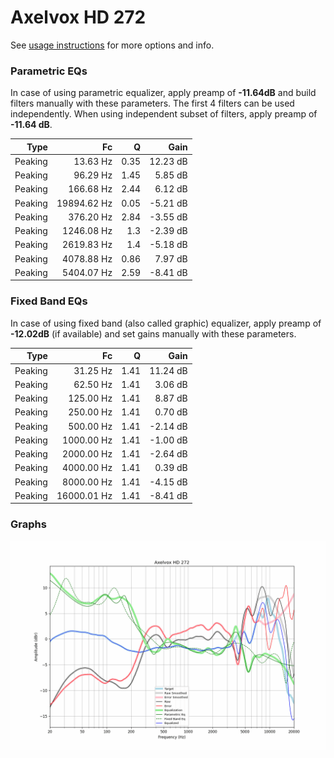 # Axelvox HD 272
See [usage instructions](https://github.com/jaakkopasanen/AutoEq#usage) for more options and info.

### Parametric EQs
In case of using parametric equalizer, apply preamp of **-11.64dB** and build filters manually
with these parameters. The first 4 filters can be used independently.
When using independent subset of filters, apply preamp of **-11.64 dB**.

| Type    | Fc          |    Q | Gain     |
|--------:|------------:|-----:|---------:|
| Peaking | 13.63 Hz    | 0.35 | 12.23 dB |
| Peaking | 96.29 Hz    | 1.45 | 5.85 dB  |
| Peaking | 166.68 Hz   | 2.44 | 6.12 dB  |
| Peaking | 19894.62 Hz | 0.05 | -5.21 dB |
| Peaking | 376.20 Hz   | 2.84 | -3.55 dB |
| Peaking | 1246.08 Hz  | 1.3  | -2.39 dB |
| Peaking | 2619.83 Hz  | 1.4  | -5.18 dB |
| Peaking | 4078.88 Hz  | 0.86 | 7.97 dB  |
| Peaking | 5404.07 Hz  | 2.59 | -8.41 dB |

### Fixed Band EQs
In case of using fixed band (also called graphic) equalizer, apply preamp of **-12.02dB**
(if available) and set gains manually with these parameters.

| Type    | Fc          |    Q | Gain     |
|--------:|------------:|-----:|---------:|
| Peaking | 31.25 Hz    | 1.41 | 11.24 dB |
| Peaking | 62.50 Hz    | 1.41 | 3.06 dB  |
| Peaking | 125.00 Hz   | 1.41 | 8.87 dB  |
| Peaking | 250.00 Hz   | 1.41 | 0.70 dB  |
| Peaking | 500.00 Hz   | 1.41 | -2.14 dB |
| Peaking | 1000.00 Hz  | 1.41 | -1.00 dB |
| Peaking | 2000.00 Hz  | 1.41 | -2.64 dB |
| Peaking | 4000.00 Hz  | 1.41 | 0.39 dB  |
| Peaking | 8000.00 Hz  | 1.41 | -4.15 dB |
| Peaking | 16000.01 Hz | 1.41 | -8.41 dB |

### Graphs
![](./Axelvox%20HD%20272.png)